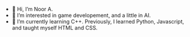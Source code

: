 - 👋 Hi, I’m Noor A.
- 👀 I’m interested in game developement, and a little in AI.
- 🌱 I’m currently learning C++. Previously, I learned Python, Javascript, and taught myself HTML and CSS.

<!---
crypticlemon/crypticlemon is a ✨ special ✨ repository because its `README.md` (this file) appears on your GitHub profile.
You can click the Preview link to take a look at your changes.
--->
